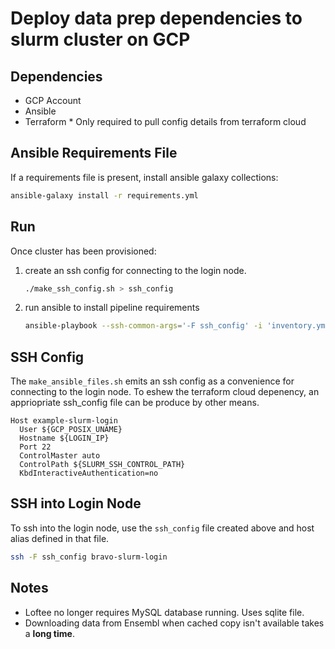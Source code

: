 # Deploy data prep dependencies to slurm cluster on GCP

## Dependencies
- GCP Account
- Ansible
- Terraform
    \* Only required to pull config details from terraform cloud

## Ansible Requirements File
If a requirements file is present, install ansible galaxy collections:
```sh
ansible-galaxy install -r requirements.yml
```

## Run
Once cluster has been provisioned:
1. create an ssh config for connecting to the login node.
    ```sh
    ./make_ssh_config.sh > ssh_config
    ```
1. run ansible to install pipeline requirements
    ```sh
    ansible-playbook --ssh-common-args='-F ssh_config' -i 'inventory.yml' playbook.yml
    ```

## SSH Config
The `make_ansible_files.sh` emits an ssh config as a convenience for connecting to the login node.
To eshew the terraform cloud depenency, an appriopriate ssh\_config file can be produce by other means.
```
Host example-slurm-login
  User ${GCP_POSIX_UNAME}
  Hostname ${LOGIN_IP}
  Port 22
  ControlMaster auto
  ControlPath ${SLURM_SSH_CONTROL_PATH}
  KbdInteractiveAuthentication=no
```

## SSH into Login Node
To ssh into the login node, use the `ssh_config` file created above and host alias defined in that file.
```sh
ssh -F ssh_config bravo-slurm-login
```

## Notes
- Loftee no longer requires MySQL database running.  Uses sqlite file.
- Downloading data from Ensembl when cached copy isn't available takes a **long time**.
